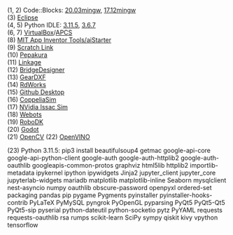 (1, 2) Code::Blocks: [20.03mingw](https://www.fosshub.com/Code-Blocks.html?dwl=codeblocks-20.03mingw-setup.exe), [17.12mingw](https://sourceforge.net/projects/codeblocks/files/Binaries/17.12/Windows/codeblocks-17.12mingw-setup.exe/download)  
(3) [Eclipse](https://www.eclipse.org/downloads/download.php?file=/oomph/epp/2023-09/R/eclipse-inst-jre-mac64.dmg)  
(4, 5) Python IDLE: [3.11.5](https://www.python.org/downloads/), [3.6.7](https://www.python.org/ftp/python/3.6.7/python-3.6.7-amd64.exe)  
(6, 7) [VirtualBox](https://download.virtualbox.org/virtualbox/7.0.10/VirtualBox-7.0.10-158379-Win.exe)/[APCS](https://drive.google.com/uc?id=1uQrzIYiW0GA9ZwHY_Rrnqp9qKzV4Eewd&export=download)  
(8) [MIT App Inventor Tools/aiStarter](https://appinv.us/aisetup_win_30_265.exe)  
(9) [Scratch Link](https://downloads.scratch.mit.edu/link/windows.zip)  
(10) [Pepakura](https://tamasoft.co.jp/pepakura_designer/download/)  
(11) [Linkage](https://www.rectorsquid.com/linkage.msi)  
(12) [BridgeDesigner](https://sourceforge.net/projects/wpbdc/files/Current%20Release/jre/setupbdv16j.exe/download)  
(13) [GearDXF](https://geardxf.software.informer.com/)  
(14) [RdWorks](https://www.3axle.com/V8.rar)  
(15) [Github Desktop](https://desktop.github.com/)  
(16) [CoppeliaSim](https://www.coppeliarobotics.com/downloads)  
(17) [NVidia Issac Sim](https://developer.nvidia.com/isaac-sim)  
(18) [Webots](https://cyberbotics.com)  
(19) [RoboDK](https://robodk.com/download)  
(20) [Godot](https://godotengine.org/download/windows/)  
(21) [OpenCV](https://opencv.org/releases/)
(22) [OpenVINO](https://www.intel.com/content/www/us/en/developer/tools/openvino-toolkit/download.html?VERSION=v_2023_1_0&OP_SYSTEM=WINDOWS&DISTRIBUTION=ARCHIVE)

(23) Python 3.11.5: pip3 install beautifulsoup4 getmac google-api-core google-api-python-client google-auth google-auth-httplib2 google-auth-oauthlib googleapis-common-protos graphviz html5lib httplib2 importlib-metadata ipykernel ipython ipywidgets Jinja2 jupyter_client jupyter_core jupyterlab-widgets mariadb matplotlib matplotlib-inline Seaborn mysqlclient nest-asyncio numpy oauthlib obscure-password openpyxl ordered-set packaging pandas pip pygame Pygments pyinstaller pyinstaller-hooks-contrib PyLaTeX PyMySQL pyngrok PyOpenGL pyparsing PyQt5 PyQt5-Qt5 PyQt5-sip pyserial python-dateutil python-socketio pytz PyYAML requests requests-oauthlib rsa rumps scikit-learn SciPy sympy qiskit kivy vpython tensorflow  
